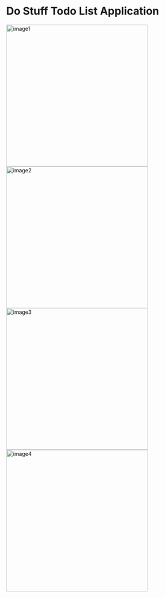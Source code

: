 # Do Stuff Todo List Application
<img width="375" alt="image1" src="https://github.com/emirhanzeyrekk/DoStuff/assets/121854589/2d836971-c44c-41ab-9f2b-fe977445e914">
<img width="375" alt="image2" src="https://github.com/emirhanzeyrekk/DoStuff/assets/121854589/d3ef456f-e718-4e51-b83a-545eeb40b7df">
<img width="375" alt="image3" src="https://github.com/emirhanzeyrekk/DoStuff/assets/121854589/46cd0969-77d8-442a-9282-de0646e2b688">
<img width="375" alt="image4" src="https://github.com/emirhanzeyrekk/DoStuff/assets/121854589/1d8f57ed-3e7b-4335-ba20-df8e3b608d03">
